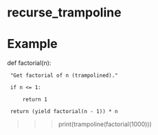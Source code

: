 # recurse_trampoline
# Example

 def factorial(n):

     "Get factorial of n (trampolined)."
     
     if n <= 1:
     
         return 1
         
     return (yield factorial(n - 1)) * n


>>> print(trampoline(factorial(1000)))
